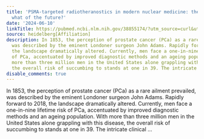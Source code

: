 ```yaml
---
title: 'PSMA-targeted radiotheranostics in modern nuclear medicine: then, now, and
  what of the future?'
date: '2024-06-10'
linkTitle: https://pubmed.ncbi.nlm.nih.gov/38855174/?utm_source=curl&utm_medium=rss&utm_campaign=pubmed-2&utm_content=1FakS-2QOkCT8HsMOQP1bCRQ4YzyumYOmxmF0moLsQ3dFB1E9V&fc=20220326224207&ff=20240610182540&v=2.18.0.post9+e462414
source: heidelberg[Affiliation]
description: In 1853, the perception of prostate cancer (PCa) as a rare ailment prevailed,
  was described by the eminent Londoner surgeon John Adams. Rapidly forward to 2018,
  the landscape dramatically altered. Currently, men face a one-in-nine lifetime risk
  of PCa, accentuated by improved diagnostic methods and an ageing population. With
  more than three million men in the United States alone grappling with this disease,
  the overall risk of succumbing to stands at one in 39. The intricate clinical ...
disable_comments: true
---
```

In 1853, the perception of prostate cancer (PCa) as a rare ailment prevailed, was described by the eminent Londoner surgeon John Adams. Rapidly forward to 2018, the landscape dramatically altered. Currently, men face a one-in-nine lifetime risk of PCa, accentuated by improved diagnostic methods and an ageing population. With more than three million men in the United States alone grappling with this disease, the overall risk of succumbing to stands at one in 39. The intricate clinical ...